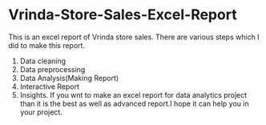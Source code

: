 # Vrinda-Store-Sales-Excel-Report
This is an excel report of Vrinda store sales.
There are various steps which I did to make this report.
1) Data cleaning
2) Data preprocessing
3) Data Analysis(Making Report)
4) Interactive Report
5) Insights.
If you wnt to make an excel report for data analytics project than it is the best as well as advanced report.I hope it can help you in your project.
